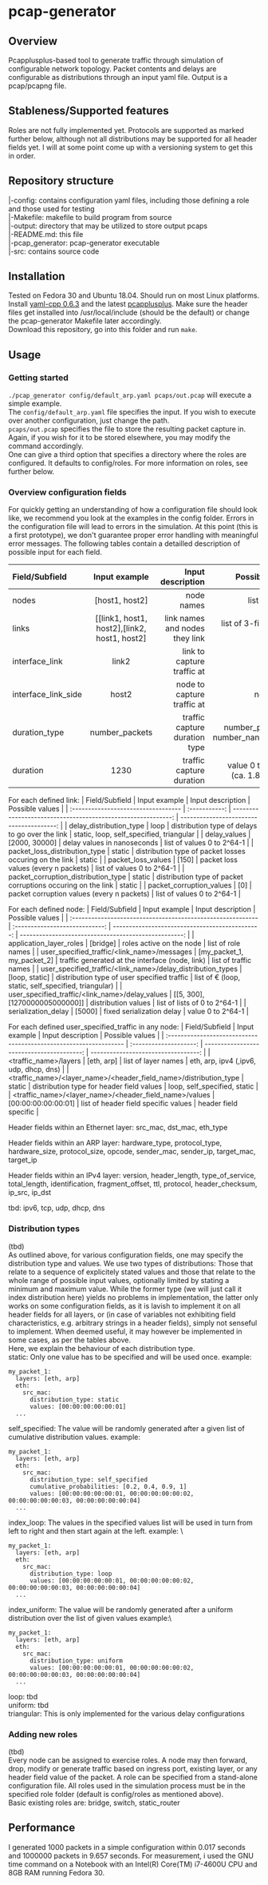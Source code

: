 # pcap-generator
## Overview
Pcapplusplus-based tool to generate traffic through simulation of configurable network topology. 
Packet contents and delays are configurable as distributions through an input yaml file. Output is a pcap/pcapng file.

## Stableness/Supported features
Roles are not fully implemented yet. Protocols are supported as marked further below, although not all distributions may be supported 
for all header fields yet. I will at some point come up with a versioning system to get this in order. 

## Repository structure
|-config: contains configuration yaml files, including those defining a role and those used for testing \
|-Makefile: makefile to build program from source \
|-output: directory that may be utilized to store output pcaps \
|-README.md: this file \
|-pcap_generator: pcap-generator executable \
|-src: contains source code 

## Installation
Tested on Fedora 30 and Ubuntu 18.04. Should run on most Linux platforms. \
Install [yaml-cpp 0.6.3](https://github.com/jbeder/yaml-cpp) and the latest [pcapplusplus](https://pcapplusplus.github.io/docs/install). 
Make sure the header files get installed into /usr/local/include (should be the default) or change the pcap-generator Makefile later accordingly. \
Download this repository, go into this folder and run `make`.

## Usage
### Getting started
`./pcap_generator config/default_arp.yaml pcaps/out.pcap` will execute a simple example. \
The `config/default_arp.yaml` file specifies the input. If you wish to execute over another configuration, just change the path. \
`pcaps/out.pcap` specifies the file to store the resulting packet capture in. Again, if you wish for it to be stored elsewhere, 
you may modify the command accordingly. \
One can give a third option that specifies a directory where the roles are configured. It defaults to config/roles. 
For more information on roles, see further below. 

### Overview configuration fields
For quickly getting an understanding of how a configuration file should look like, we recommend you look at the examples in the config folder. 
Errors in the configuration file will lead to errors in the simulation. At this point (this is a first prototype), we don't guarantee proper error handling with meaningful error messages. 
The following tables contain a detailled description of possible input for each field. 

| Field/Subfield      | Input example                                | Input description              | Possible values                         |
| :------------------ | :------------------------------------------: | -----------------------------: | --------------------------------------: |
| nodes               | [host1, host2]                               | node names                     | list of strings                         |
| links               | [[link1, host1, host2],[link2, host1, host2] | link names and nodes they link | list of 3-field-list of strings         |
| interface_link      | link2                                        | link to capture traffic at     | link name                               |
| interface_link_side | host2                                        | node to capture traffic at     | node name                               |
| duration_type       | number_packets                               | traffic capture duration type  | number_packets or number_nanoseconds    |
| duration            | 1230                                         | traffic capture duration       | value 0 to 2^64-1 (ca. 1.8 x 10^19)     |

For each defined link:
| Field/Subfield                      | Input example | Input description                                            | Possible values                          |
| :---------------------------------- | :-----------: | -----------------------------------------------------------: | ---------------------------------------: |
| delay_distribution_type             | loop          | distribution type of delays to go over the link              | static, loop, self_specified, triangular |
| delay_values                        | [2000, 30000] | delay values in nanoseconds                                  | list of values 0 to 2^64-1               |
| packet_loss_distribution_type       | static        | distribution type of packet losses occuring on the link      | static                                   |
| packet_loss_values                  | [150]         | packet loss values (every n packets)                         | list of values 0 to 2^64-1               |
| packet_corruption_distribution_type | static        | distribution type of packet corruptions occuring on the link | static                                   |
| packet_corruption_values            | [0]           | packet corruption values (every n packets)                   | list of values 0 to 2^64-1               |

For each defined node:
| Field/Subfield                                              | Input example                  | Input description                               | Possible values                                      |
| :---------------------------------------------------------- | :----------------------------: | ----------------------------------------------: | ---------------------------------------------------: |
| application_layer_roles                                     | [bridge]                       | roles active on the node                        | list of role names                                   |
| user_specified_traffic/<link_name>/messages                 | [my_packet_1, my_packet_2]     | traffic generated at the interface (node, link) | list of traffic names                                |
| user_specified_traffic/<link_name>/delay_distribution_types | [loop, static]                 | distribution type of user specified traffic     | list of € (loop, static, self_specified, triangular) |
| user_specified_traffic/<link_name>/delay_values             | [[5, 300], [1270000005000000]] | distribution values                             | list of lists of 0 to 2^64-1                         |
| serialization_delay                                         | [5000]                         | fixed serialization delay                       | value 0 to 2^64-1                                    |

For each defined user_specified_traffic in any node:
| Field/Subfield                                                    | Input example          | Input description                         | Possible values                     |
| :---------------------------------------------------------------- | :--------------------: | ----------------------------------------: | ----------------------------------: |
| <traffic_name>/layers                                             | [eth, arp]             | list of layer names                       | eth, arp, ipv4 (,ipv6, udp, dhcp, dns) |
| <traffic_name>/<layer_name>/<header_field_name>/distribution_type | static                 | distribution type for header field values | loop, self_specified, static        |
| <traffic_name>/<layer_name>/<header_field_name>/values            | [00:00:00:00:00:01]    | list of header field specific values      | header field specific               |

Header fields within an Ethernet layer: src_mac, dst_mac, eth_type

Header fields within an ARP layer: hardware_type, protocol_type, hardware_size, protocol_size, opcode, sender_mac, sender_ip, target_mac, 
target_ip

Header fields within an IPv4 layer: version, header_length, type_of_service, total_length, identification, fragment_offset, ttl, protocol, 
header_checksum, ip_src, ip_dst

tbd: ipv6, tcp, udp, dhcp, dns

### Distribution types
(tbd) \
As outlined above, for various configuration fields, one may specify the distribution type and values. 
We use two types of distributions: Those that relate to a sequence of explicitely stated values and those that relate to the whole range of possible input values, optionally limited by 
stating a minimum and maximum value. While the former type (we will just call it index distribution here) yields no problems in implementation, the latter only works on some configuration 
fields, as it is lavish to implement it on all header fields for all layers, or (in case of variables not exhibiting field characteristics, e.g. arbitrary strings in a header fields), simply 
not senseful to implement. When deemed useful, it may however be implemented in some cases, as per the tables above. \
Here, we explain the behaviour of each distribution type. \
static: Only one value has to be specified and will be used once. example:
```
my_packet_1:
  layers: [eth, arp]
  eth:
    src_mac:
      distribution_type: static
      values: [00:00:00:00:00:01]
  ...
```
self_specified: The value will be randomly generated after a given list of cumulative distribution values. example: 
```
my_packet_1:
  layers: [eth, arp]
  eth:
    src_mac:
      distribution_type: self_specified
      cumulative_probabilities: [0.2, 0.4, 0.9, 1]
      values: [00:00:00:00:00:01, 00:00:00:00:00:02, 00:00:00:00:00:03, 00:00:00:00:00:04]
  ...
```
index_loop: The values in the specified values list will be used in turn from left to right and then start again at the left. example: \
```
my_packet_1:
  layers: [eth, arp]
  eth:
    src_mac:
      distribution_type: loop
      values: [00:00:00:00:00:01, 00:00:00:00:00:02, 00:00:00:00:00:03, 00:00:00:00:00:04]
  ...
```
index_uniform: The value will be randomly generated after a uniform distribution over the list of given values example:\
```
my_packet_1:
  layers: [eth, arp]
  eth:
    src_mac:
      distribution_type: uniform
      values: [00:00:00:00:00:01, 00:00:00:00:00:02, 00:00:00:00:00:03, 00:00:00:00:00:04]
  ...
```
loop: tbd \
uniform: tbd \
triangular: This is only implemented for the various delay configurations

### Adding new roles
(tbd) \
Every node can be assigned to exercise roles. A node may then forward, drop, modify or generate traffic based on ingress port, existing layer, or any header 
field value of the packet. 
A role can be specified from a stand-alone configuration file. All roles used in the simulation process must be in the specified role folder (default is config/roles as mentioned above). \
Basic existing roles are: bridge, switch, static_router 

## Performance
I generated 1000 packets in a simple configuration within 0.017 seconds and 1000000 packets in 9.657 seconds. 
For measurement, i used the GNU time command on a Notebook with an Intel(R) Core(TM) i7-4600U CPU and 8GB RAM running Fedora 30.
